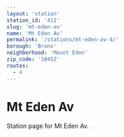 ```yaml
---
layout: 'station'
station_id: '411'
slug: 'mt-eden-av'
name: 'Mt Eden Av'
permalink: '/stations/mt-eden-av-4/'
borough: 'Bronx'
neighborhood: 'Mount Eden'
zip_code: '10452'
routes:
  - 4
---
```

# Mt Eden Av

Station page for Mt Eden Av.
